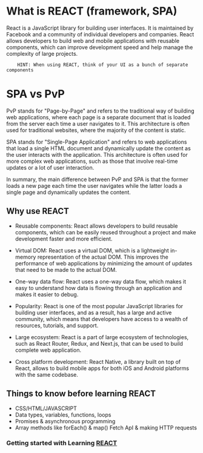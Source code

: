 # What is REACT (framework, SPA)
React is a JavaScript library for building user interfaces. It is maintained by Facebook and a community of individual developers and companies. React allows developers to build web and mobile applications with reusable components, which can improve development speed and help manage the complexity of large projects.

        HINT: When using REACT, think of your UI as a bunch of separate components

# SPA vs PvP
PvP stands for "Page-by-Page" and refers to the traditional way of building web applications, where each page is a separate document that is loaded from the server each time a user navigates to it. This architecture is often used for traditional websites, where the majority of the content is static.

SPA stands for "Single-Page Application" and refers to web applications that load a single HTML document and dynamically update the content as the user interacts with the application. This architecture is often used for more complex web applications, such as those that involve real-time updates or a lot of user interaction.

In summary, the main difference between PvP and SPA is that the former loads a new page each time the user navigates while the latter loads a single page and dynamically updates the content.

## Why use REACT
* Reusable components: React allows developers to build reusable components, which can be easily reused throughout a project and make development faster and more efficient.

* Virtual DOM: React uses a virtual DOM, which is a lightweight in-memory representation of the actual DOM. This improves the performance of web applications by minimizing the amount of updates that need to be made to the actual DOM.

* One-way data flow: React uses a one-way data flow, which makes it easy to understand how data is flowing through an application and makes it easier to debug.

* Popularity: React is one of the most popular JavaScript libraries for building user interfaces, and as a result, has a large and active community, which means that developers have access to a wealth of resources, tutorials, and support.

* Large ecosystem: React is a part of large ecosystem of technologies, such as React Router, Redux, and Next.js, that can be used to build complete web application.

* Cross platform development: React Native, a library built on top of React, allows to build mobile apps for both iOS and Android platforms with the same codebase.


## Things to know before learning REACT
* CSS/HTML/JAVASCRIPT
* Data types, variables, functions, loops
* Promises & asynchronous programming
* Array methods like forEach() & map()
Fetch ApI & making HTTP requests

### Getting started with Learning <a href="https://www.youtube.com/watch?v=w7ejDZ8SWv8"> REACT</href>
